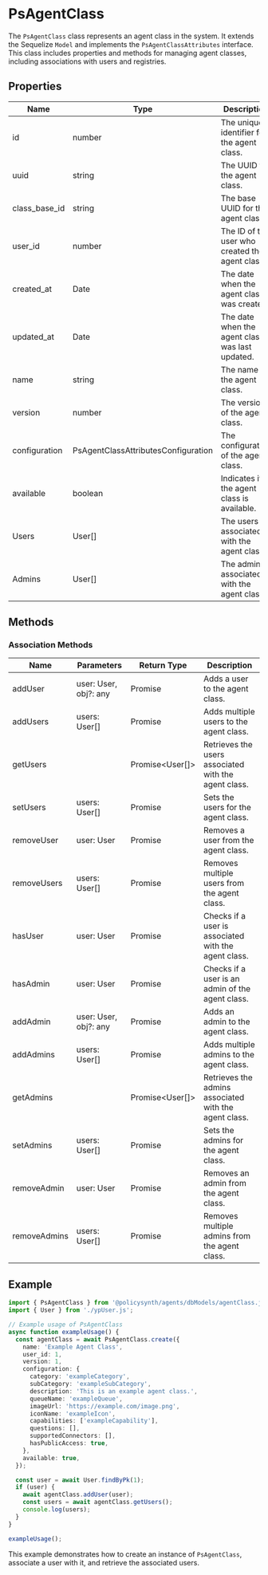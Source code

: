 # PsAgentClass

The `PsAgentClass` class represents an agent class in the system. It extends the Sequelize `Model` and implements the `PsAgentClassAttributes` interface. This class includes properties and methods for managing agent classes, including associations with users and registries.

## Properties

| Name            | Type                                      | Description                                      |
|-----------------|-------------------------------------------|--------------------------------------------------|
| id              | number                                    | The unique identifier for the agent class.       |
| uuid            | string                                    | The UUID for the agent class.                    |
| class_base_id   | string                                    | The base UUID for the agent class.               |
| user_id         | number                                    | The ID of the user who created the agent class.  |
| created_at      | Date                                      | The date when the agent class was created.       |
| updated_at      | Date                                      | The date when the agent class was last updated.  |
| name            | string                                    | The name of the agent class.                     |
| version         | number                                    | The version of the agent class.                  |
| configuration   | PsAgentClassAttributesConfiguration       | The configuration of the agent class.            |
| available       | boolean                                   | Indicates if the agent class is available.       |
| Users           | User[]                                    | The users associated with the agent class.       |
| Admins          | User[]                                    | The admins associated with the agent class.      |

## Methods

### Association Methods

| Name         | Parameters                | Return Type | Description                                      |
|--------------|---------------------------|-------------|--------------------------------------------------|
| addUser      | user: User, obj?: any     | Promise<void> | Adds a user to the agent class.                  |
| addUsers     | users: User[]             | Promise<void> | Adds multiple users to the agent class.          |
| getUsers     |                           | Promise<User[]> | Retrieves the users associated with the agent class. |
| setUsers     | users: User[]             | Promise<void> | Sets the users for the agent class.              |
| removeUser   | user: User                | Promise<void> | Removes a user from the agent class.             |
| removeUsers  | users: User[]             | Promise<void> | Removes multiple users from the agent class.     |
| hasUser      | user: User                | Promise<boolean> | Checks if a user is associated with the agent class. |
| hasAdmin     | user: User                | Promise<boolean> | Checks if a user is an admin of the agent class. |
| addAdmin     | user: User, obj?: any     | Promise<void> | Adds an admin to the agent class.                |
| addAdmins    | users: User[]             | Promise<void> | Adds multiple admins to the agent class.         |
| getAdmins    |                           | Promise<User[]> | Retrieves the admins associated with the agent class. |
| setAdmins    | users: User[]             | Promise<void> | Sets the admins for the agent class.             |
| removeAdmin  | user: User                | Promise<void> | Removes an admin from the agent class.           |
| removeAdmins | users: User[]             | Promise<void> | Removes multiple admins from the agent class.    |

## Example

```typescript
import { PsAgentClass } from '@policysynth/agents/dbModels/agentClass.js';
import { User } from './ypUser.js';

// Example usage of PsAgentClass
async function exampleUsage() {
  const agentClass = await PsAgentClass.create({
    name: 'Example Agent Class',
    user_id: 1,
    version: 1,
    configuration: {
      category: 'exampleCategory',
      subCategory: 'exampleSubCategory',
      description: 'This is an example agent class.',
      queueName: 'exampleQueue',
      imageUrl: 'https://example.com/image.png',
      iconName: 'exampleIcon',
      capabilities: ['exampleCapability'],
      questions: [],
      supportedConnectors: [],
      hasPublicAccess: true,
    },
    available: true,
  });

  const user = await User.findByPk(1);
  if (user) {
    await agentClass.addUser(user);
    const users = await agentClass.getUsers();
    console.log(users);
  }
}

exampleUsage();
```

This example demonstrates how to create an instance of `PsAgentClass`, associate a user with it, and retrieve the associated users.